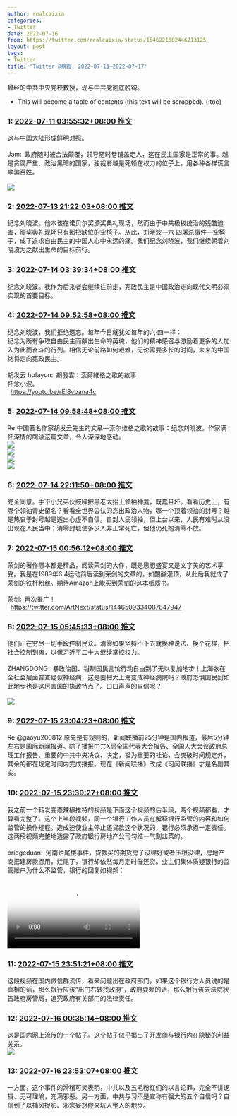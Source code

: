 ```yaml
---
author: realcaixia
categories:
- Twitter
date: 2022-07-16
from: https://twitter.com/realcaixia/status/1546221602446213125
layout: post
tags:
- Twitter
title: 'Twitter @蔡霞: 2022-07-11~2022-07-17'
---
```


曾经的中共中央党校教授，现与中共党彻底脱钩。 

* This will become a table of contents (this text will be scrapped).
{:toc}

### 1: [2022-07-11 03:55:32+08:00 推文](https://twitter.com/realcaixia/status/1546221602446213125)

这与中国大陆形成鲜明对照。<br><br>Jam: 政府随时被合法颠覆，领导随时卷铺盖走人，这在民主国家是正常的事。越是贪腐严重、政治黑暗的国家，独裁者越是死赖在权力的位子上，用各种各样谎言欺骗百姓。<br><br><img style="" src="https://pbs.twimg.com/media/FXQ-RdxXkAAbahl?format=jpg&amp;name=orig" referrerpolicy="no-referrer">

### 2: [2022-07-13 21:22:03+08:00 推文](https://twitter.com/realcaixia/status/1547209743848165377)

纪念刘晓波。他本该在诺贝尔奖颁奖典礼现场，然而由于中共极权统治的残酷迫害，颁奖典礼现场只有那把缺位的空椅子。从此，刘晓波—六·四屠杀事件—空椅子，成了追求自由民主的中国人心中永远的痛。我们纪念刘晓波，我们继续朝着刘晓波为之献出生命的目标前行。

### 3: [2022-07-14 03:39:34+08:00 推文](https://twitter.com/realcaixia/status/1547304749938130944)

纪念刘晓波。我作为后来者会继续往前走，宪政民主是中国政治走向现代文明必须实现的首要目标。

### 4: [2022-07-14 09:52:58+08:00 推文](https://twitter.com/realcaixia/status/1547398719150211073)

纪念刘晓波，我们拒绝遗忘。每年今日就犹如每年的六·四一样：<br>纪念为所有争取自由民主而献出生命的英魂，他们的精神感召与激励着更多的人加入为此而奋斗的行列。相信无论前路如何艰难，无论需要多长的时间，未来的中国终将走向宪政民主。<br><br>胡发云 hufayun: 胡發雲：索爾維格之歌的故事 <br>怀念小波。<br> <a href="https://youtu.be/rEI8vbana4c" target="_blank" rel="noopener noreferrer">https://youtu.be/rEI8vbana4c</a>

### 5: [2022-07-14 09:58:48+08:00 推文](https://twitter.com/realcaixia/status/1547400187169181697)

Re 中国著名作家胡发云先生的文章—索尔维格之歌的故事：纪念刘晓波。作家满怀深情的朗读这篇文章，令人深深地感动。<br><img style="" src="https://pbs.twimg.com/media/FXl4RIoXoAcJyWx?format=jpg&amp;name=orig" referrerpolicy="no-referrer"><br><img style="" src="https://pbs.twimg.com/media/FXl4RIkXkAAtrml?format=jpg&amp;name=orig" referrerpolicy="no-referrer"><br><img style="" src="https://pbs.twimg.com/media/FXl4RIlXEAEOv3j?format=jpg&amp;name=orig" referrerpolicy="no-referrer"><br><img style="" src="https://pbs.twimg.com/media/FXl4RIkXoAA3QNK?format=jpg&amp;name=orig" referrerpolicy="no-referrer">

### 6: [2022-07-14 22:11:50+08:00 推文](https://twitter.com/realcaixia/status/1547584659038486529)

完全同意。手下小兄弟伙鼓噪把黑老大抬上领袖神龛，既蠢且坏。看看历史上，有哪个领袖青史留名？看看全世界公认的杰出政治人物，哪一个顶着领袖的封号？越是热衷于封号越是透出心虚不自信。自封人民领袖，但上台以来，人民有难时从没出现在人民当中；清零封城使多少人非正常死亡，但他仍死抱清零不放。

### 7: [2022-07-15 00:56:12+08:00 推文](https://twitter.com/realcaixia/status/1547626026435375104)

荣剑的著作哪本都是精品，阅读荣剑的大作，既是思想盛宴又是文字美的艺术享受。我是在1989年6·4运动前后读到荣剑的文章的，如醍醐灌顶，从此后我就成了荣剑的铁杆粉丝。期待Amazon上能买到荣剑的这本纸质书。<br><br>荣剑: 再次推广！<br> <a href="https://twitter.com/ArtNext/status/1446509334087847947" target="_blank" rel="noopener noreferrer">https://twitter.com/ArtNext/status/1446509334087847947</a>

### 8: [2022-07-15 05:45:33+08:00 推文](https://twitter.com/realcaixia/status/1547698840366567429)

他们正在穷尽一切手段控制民众。清零如果坚持不下去就换种说法、换个花样，把社会控制到瘫，以保习近平二十大继续掌控权力。<br><br>ZHANGDONG: 暴政治国、钳制国民言论行动自由到了无以复加地步！上海欲在全社会层面普查疑似神经病，这是要把大上海变成神经病院吗？政府恐惧国民到如此地步也是这厉害国的执政特点了。口口声声的自信呢？<br><br><img style="" src="https://pbs.twimg.com/media/FXncdhWWQAA6J-M?format=jpg&amp;name=orig" referrerpolicy="no-referrer">

### 9: [2022-07-15 23:04:23+08:00 推文](https://twitter.com/realcaixia/status/1547960272320544774)

Re @gaoyu200812 原先是有规则的，新闻联播前25分钟是国内报道，最后5分钟左右是国际新闻报道。除了播报中共X届全国代表大会报告、全国人大会议政府总理工作报告、重要的中共中央决议、决定，极为重要的社论，会突破时间规定外，其余的都在规定时间内完成播报。现在《新闻联播》改成《习闻联播》才是名副其实。

### 10: [2022-07-15 23:39:27+08:00 推文](https://twitter.com/realcaixia/status/1547969096158810115)

我之前一个转发变态辣椒推特的视频是下面这个视频的后半段，两个视频都看，才算看完整了。这个上半段视频，同一个银行工作人员在解释银行监管的内容和如何监管的操作规程。造成迫使业主停止还贷款这个状况的，银行必须承担一定责任。这两段视频完整地透露了政府银行房地产公司勾结一气割韭菜的。<br><br>bridgeduan: 河南烂尾楼事件，贷款买的期货房子没建好或者压根没建，房地产商把建房款挪用，烂尾了，银行却依然每月定时催还贷。业主们集体质疑银行的监管账户为什么不监管，银行的回复如视频：<br><br><video src="https://video.twimg.com/ext_tw_video/1547780735356260352/pu/vid/368x640/SjzLd5o28eELI36r.mp4?tag=12" controls="controls" poster="https://pbs.twimg.com/ext_tw_video_thumb/1547780735356260352/pu/img/fwkXN9eOUpr94yor.jpg"></video>

### 11: [2022-07-15 23:51:21+08:00 推文](https://twitter.com/realcaixia/status/1547972093869928455)

这段视频在国内微信群流传，看来问题出在政府部门。如果这个银行方人员说的是真相的话，那么银行应该“出门右转找政府”，政府耍赖的话，那么银行该去法院状告政府房管局，追究政府有关部门的法律责任。

### 12: [2022-07-16 00:35:14+08:00 推文](https://twitter.com/realcaixia/status/1547983137363283974)

这是国内网上流传的一个帖子。这个帖子似乎揭出了开发商与银行内在隐秘的利益关系。<br><img style="" src="https://pbs.twimg.com/media/FXuKdA0UEAcDZI6?format=jpg&amp;name=orig" referrerpolicy="no-referrer">

### 13: [2022-07-16 23:53:07+08:00 推文](https://twitter.com/realcaixia/status/1548334925681635332)

一方面，这个事件的滑稽可笑表明，中共以及五毛粉红们的以言论罪，完全不讲逻辑、无可理喻，充满邪恶。另一方面，中共与习不是宣称有强大的五个自信吗？自信到了以捕风捉影、邪念妄想症来坑人整人的地步。

